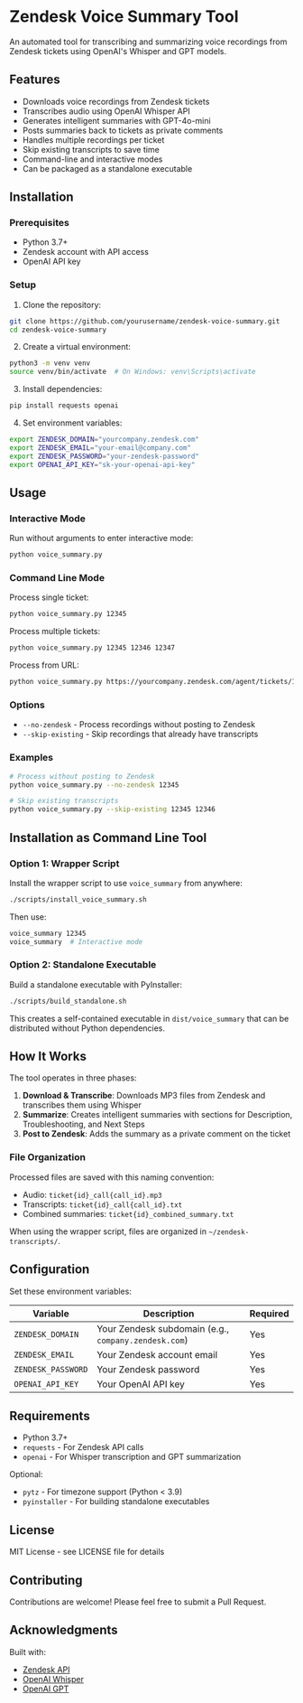 # Zendesk Voice Summary Tool

An automated tool for transcribing and summarizing voice recordings from Zendesk tickets using OpenAI's Whisper and GPT models.

## Features

- Downloads voice recordings from Zendesk tickets
- Transcribes audio using OpenAI Whisper API
- Generates intelligent summaries with GPT-4o-mini
- Posts summaries back to tickets as private comments
- Handles multiple recordings per ticket
- Skip existing transcripts to save time
- Command-line and interactive modes
- Can be packaged as a standalone executable

## Installation

### Prerequisites

- Python 3.7+
- Zendesk account with API access
- OpenAI API key

### Setup

1. Clone the repository:
```bash
git clone https://github.com/yourusername/zendesk-voice-summary.git
cd zendesk-voice-summary
```

2. Create a virtual environment:
```bash
python3 -m venv venv
source venv/bin/activate  # On Windows: venv\Scripts\activate
```

3. Install dependencies:
```bash
pip install requests openai
```

4. Set environment variables:
```bash
export ZENDESK_DOMAIN="yourcompany.zendesk.com"
export ZENDESK_EMAIL="your-email@company.com"
export ZENDESK_PASSWORD="your-zendesk-password"
export OPENAI_API_KEY="sk-your-openai-api-key"
```

## Usage

### Interactive Mode

Run without arguments to enter interactive mode:
```bash
python voice_summary.py
```

### Command Line Mode

Process single ticket:
```bash
python voice_summary.py 12345
```

Process multiple tickets:
```bash
python voice_summary.py 12345 12346 12347
```

Process from URL:
```bash
python voice_summary.py https://yourcompany.zendesk.com/agent/tickets/12345
```

### Options

- `--no-zendesk` - Process recordings without posting to Zendesk
- `--skip-existing` - Skip recordings that already have transcripts

### Examples

```bash
# Process without posting to Zendesk
python voice_summary.py --no-zendesk 12345

# Skip existing transcripts
python voice_summary.py --skip-existing 12345 12346
```

## Installation as Command Line Tool

### Option 1: Wrapper Script

Install the wrapper script to use `voice_summary` from anywhere:

```bash
./scripts/install_voice_summary.sh
```

Then use:
```bash
voice_summary 12345
voice_summary  # Interactive mode
```

### Option 2: Standalone Executable

Build a standalone executable with PyInstaller:

```bash
./scripts/build_standalone.sh
```

This creates a self-contained executable in `dist/voice_summary` that can be distributed without Python dependencies.

## How It Works

The tool operates in three phases:

1. **Download & Transcribe**: Downloads MP3 files from Zendesk and transcribes them using Whisper
2. **Summarize**: Creates intelligent summaries with sections for Description, Troubleshooting, and Next Steps
3. **Post to Zendesk**: Adds the summary as a private comment on the ticket

### File Organization

Processed files are saved with this naming convention:
- Audio: `ticket{id}_call{call_id}.mp3`
- Transcripts: `ticket{id}_call{call_id}.txt`
- Combined summaries: `ticket{id}_combined_summary.txt`

When using the wrapper script, files are organized in `~/zendesk-transcripts/`.

## Configuration

Set these environment variables:

| Variable | Description | Required |
|----------|-------------|----------|
| `ZENDESK_DOMAIN` | Your Zendesk subdomain (e.g., `company.zendesk.com`) | Yes |
| `ZENDESK_EMAIL` | Your Zendesk account email | Yes |
| `ZENDESK_PASSWORD` | Your Zendesk password | Yes |
| `OPENAI_API_KEY` | Your OpenAI API key | Yes |

## Requirements

- Python 3.7+
- `requests` - For Zendesk API calls
- `openai` - For Whisper transcription and GPT summarization

Optional:
- `pytz` - For timezone support (Python < 3.9)
- `pyinstaller` - For building standalone executables

## License

MIT License - see LICENSE file for details

## Contributing

Contributions are welcome! Please feel free to submit a Pull Request.

## Acknowledgments

Built with:
- [Zendesk API](https://developer.zendesk.com/api-reference)
- [OpenAI Whisper](https://platform.openai.com/docs/guides/speech-to-text)
- [OpenAI GPT](https://platform.openai.com/docs/guides/text-generation)
